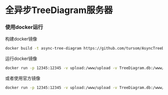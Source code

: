 全异步TreeDiagram服务器
===

### 使用docker运行

构建docker镜像
```sh
docker build -t async-tree-diagram https://github.com/tursom/AsyncTreeDiagram/releases/download/0.2/AsyncTreeDiagramDocker.tar.gz
```
运行docker镜像
```sh
docker run -p 12345:12345 -v upload:/www/upload -v TreeDiagram.db:/www/TreeDiagram.db -v log:/www/log async-tree-diagram
```
或者使用官方镜像
```sh
docker run -p 12345:12345 -v upload:/www/upload -v TreeDiagram.db:/www/TreeDiagram.db -v log:/www/log tursom/async-tree-diagram
```